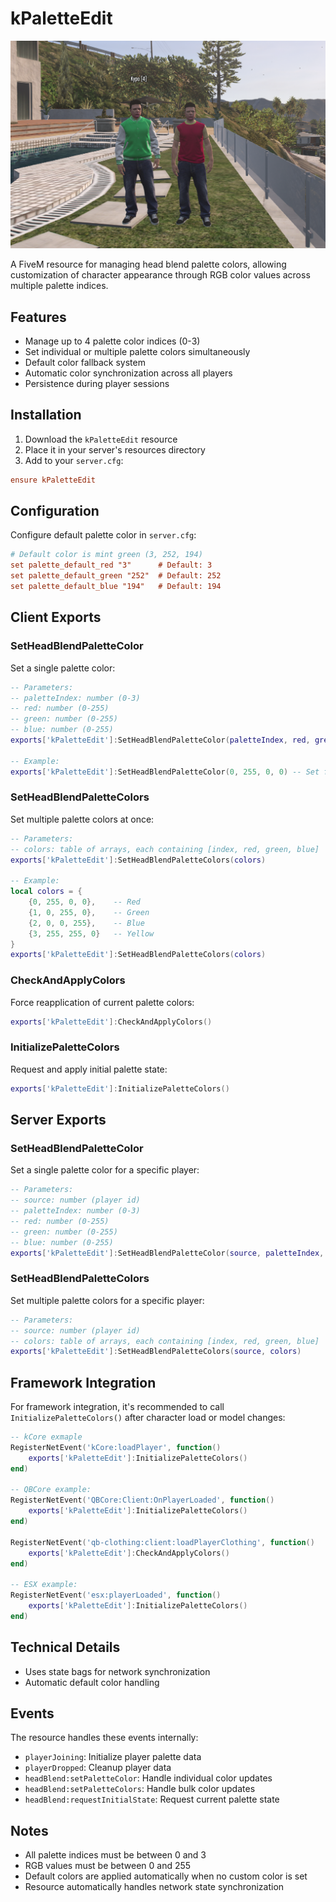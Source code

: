 # kPaletteEdit

<p align="center">
  <img src="images/crew.png" alt="Crew Preview">
</p>


A FiveM resource for managing head blend palette colors, allowing customization of character appearance through RGB color values across multiple palette indices.

## Features
- Manage up to 4 palette color indices (0-3)
- Set individual or multiple palette colors simultaneously
- Default color fallback system
- Automatic color synchronization across all players
- Persistence during player sessions

## Installation

1. Download the `kPaletteEdit` resource
2. Place it in your server's resources directory
3. Add to your `server.cfg`:
```cfg
ensure kPaletteEdit
```

## Configuration

Configure default palette color in `server.cfg`:
```cfg
# Default color is mint green (3, 252, 194)
set palette_default_red "3"      # Default: 3
set palette_default_green "252"  # Default: 252
set palette_default_blue "194"   # Default: 194
```

## Client Exports

### SetHeadBlendPaletteColor
Set a single palette color:
```lua
-- Parameters:
-- paletteIndex: number (0-3)
-- red: number (0-255)
-- green: number (0-255)
-- blue: number (0-255)
exports['kPaletteEdit']:SetHeadBlendPaletteColor(paletteIndex, red, green, blue)

-- Example:
exports['kPaletteEdit']:SetHeadBlendPaletteColor(0, 255, 0, 0) -- Set first palette to red
```

### SetHeadBlendPaletteColors
Set multiple palette colors at once:
```lua
-- Parameters:
-- colors: table of arrays, each containing [index, red, green, blue]
exports['kPaletteEdit']:SetHeadBlendPaletteColors(colors)

-- Example:
local colors = {
    {0, 255, 0, 0},    -- Red
    {1, 0, 255, 0},    -- Green
    {2, 0, 0, 255},    -- Blue
    {3, 255, 255, 0}   -- Yellow
}
exports['kPaletteEdit']:SetHeadBlendPaletteColors(colors)
```

### CheckAndApplyColors
Force reapplication of current palette colors:
```lua
exports['kPaletteEdit']:CheckAndApplyColors()
```

### InitializePaletteColors
Request and apply initial palette state:
```lua
exports['kPaletteEdit']:InitializePaletteColors()
```

## Server Exports

### SetHeadBlendPaletteColor
Set a single palette color for a specific player:
```lua
-- Parameters:
-- source: number (player id)
-- paletteIndex: number (0-3)
-- red: number (0-255)
-- green: number (0-255)
-- blue: number (0-255)
exports['kPaletteEdit']:SetHeadBlendPaletteColor(source, paletteIndex, red, green, blue)
```

### SetHeadBlendPaletteColors
Set multiple palette colors for a specific player:
```lua
-- Parameters:
-- source: number (player id)
-- colors: table of arrays, each containing [index, red, green, blue]
exports['kPaletteEdit']:SetHeadBlendPaletteColors(source, colors)
```

## Framework Integration

For framework integration, it's recommended to call `InitializePaletteColors()` after character load or model changes:

```lua
-- kCore exmaple
RegisterNetEvent('kCore:loadPlayer', function()
    exports['kPaletteEdit']:InitializePaletteColors()
end)

-- QBCore example:
RegisterNetEvent('QBCore:Client:OnPlayerLoaded', function()
    exports['kPaletteEdit']:InitializePaletteColors()
end)

RegisterNetEvent('qb-clothing:client:loadPlayerClothing', function()
    exports['kPaletteEdit']:CheckAndApplyColors()
end)

-- ESX example:
RegisterNetEvent('esx:playerLoaded', function()
    exports['kPaletteEdit']:InitializePaletteColors()
end)

```

## Technical Details
- Uses state bags for network synchronization
- Automatic default color handling

## Events

The resource handles these events internally:
- `playerJoining`: Initialize player palette data
- `playerDropped`: Cleanup player data
- `headBlend:setPaletteColor`: Handle individual color updates
- `headBlend:setPaletteColors`: Handle bulk color updates
- `headBlend:requestInitialState`: Request current palette state

## Notes

- All palette indices must be between 0 and 3
- RGB values must be between 0 and 255
- Default colors are applied automatically when no custom color is set
- Resource automatically handles network state synchronization